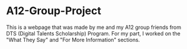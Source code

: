 # A12-Group-Project
This is a webpage that was made by me and my A12 group friends from DTS (Digital Talents Scholarship) Program.
For my part, I worked on the "What They Say" and "For More Information" sections.
